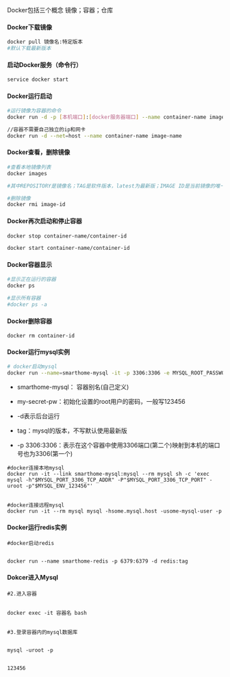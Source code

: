 Docker包括三个概念 镜像；容器；仓库

#### Docker下载镜像

```bash
docker pull 镜像名:特定版本
#默认下载最新版本
```

#### **启动Docker服务（命令行）**

```bash
service docker start
```

#### Docker运行启动

```bash
#运行镜像为容器的命令
docker run -d -p [本机端口]:[docker服务器端口] --name container-name image-name

//容器不需要自己独立的ip和网卡
docker run -d --net=host --name container-name image-name
```

#### Docker查看，删除镜像

```bash
#查看本地镜像列表
docker images

#其中REPOSITORY是镜像名；TAG是软件版本，latest为最新版；IMAGE ID是当前镜像的唯一标识；CREATED是当前镜像创建时间；VIRTUAL SIZE是当前镜像的大小。

#删除镜像
docker rmi image-id
```

#### Docker再次启动和停止容器

```bash
docker stop container-name/container-id 

docker start container-name/container-id
```

#### Docker容器显示

```bash
#显示正在运行的容器
docker ps

#显示所有容器
#docker ps -a
```

#### Docker删除容器

```
docker rm container-id
```

#### Docker运行mysql实例

```bash
# docker启动mysql
docker run --name=smarthome-mysql -it -p 3306:3306 -e MYSQL_ROOT_PASSWORD=my-secret-pw -d mysql:tag
```

* smarthome-mysql： 容器别名\(自己定义\)

* my-secret-pw：初始化设置的root用户的密码，一般写123456

* -d表示后台运行

* tag：mysql的版本，不写默认使用最新版

* -p 3306:3306：表示在这个容器中使用3306端口\(第二个\)映射到本机的端口号也为3306\(第一个\)

```
#docker连接本地mysql
docker run -it --link smarthome-mysql:mysql --rm mysql sh -c 'exec mysql -h"$MYSQL_PORT_3306_TCP_ADDR" -P"$MYSQL_PORT_3306_TCP_PORT" -uroot -p"$MYSQL_ENV_123456"'


#docker连接远程mysql
docker run -it --rm mysql mysql -hsome.mysql.host -usome-mysql-user -p
```

#### Docker运行redis实例

```
#docker启动redis


docker run --name smarthome-redis -p 6379:6379 -d redis:tag
```

#### Dokcer进入Mysql

```
#2.进入容器


docker exec -it 容器名 bash


#3.登录容器内的mysql数据库


mysql -uroot -p


123456
```



